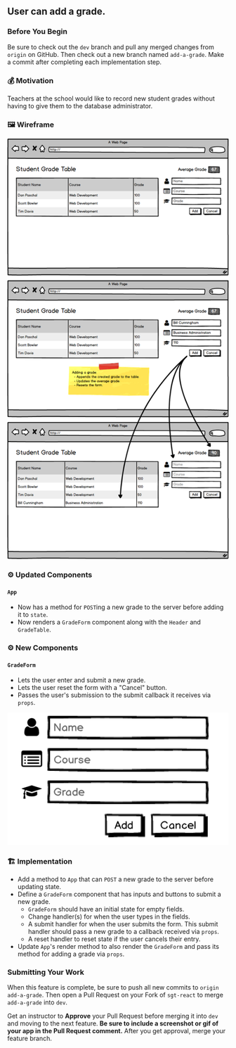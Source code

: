 ## User can add a grade.

### Before You Begin

Be sure to check out the `dev` branch and pull any merged changes from `origin` on GitHub. Then check out a new branch named `add-a-grade`. Make a commit after completing each implementation step.

### 💰 Motivation

Teachers at the school would like to record new student grades without having to give them to the database administrator.

### 🖼 Wireframe

![Add a Grade](images/add-a-grade.png)

### ⚙️ Updated Components

#### `App`

- Now has a method for `POST`ing a new grade to the server before adding it to `state`.
- Now renders a `GradeForm` component along with the `Header` and `GradeTable`.

### ⚙️ New Components

#### `GradeForm`

- Lets the user enter and submit a new grade.
- Lets the user reset the form with a "Cancel" button.
- Passes the user's submission to the submit callback it receives via `props`.

![grade-form](images/add-a-grade-form.png)

### 🏗 Implementation

- Add a method to `App` that can `POST` a new grade to the server before updating state.
- Define a `GradeForm` component that has inputs and buttons to submit a new grade.
  - `GradeForm` should have an initial state for empty fields.
  - Change handler(s) for when the user types in the fields.
  - A submit handler for when the user submits the form. This submit handler should pass a new grade to a callback received via `props`.
  - A reset handler to reset state if the user cancels their entry.
- Update `App`'s render method to also render the `GradeForm` and pass its method for adding a grade via `props`.

### Submitting Your Work

When this feature is complete, be sure to push all new commits to `origin add-a-grade`. Then open a Pull Request on your Fork of `sgt-react` to merge `add-a-grade` into `dev`.

Get an instructor to **Approve** your Pull Request before merging it into `dev` and moving to the next feature.  **Be sure to include a screenshot or gif of your app in the Pull Request comment.** After you get approval, merge your feature branch.
